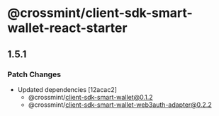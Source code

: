 # @crossmint/client-sdk-smart-wallet-react-starter

## 1.5.1

### Patch Changes

-   Updated dependencies [12acac2]
    -   @crossmint/client-sdk-smart-wallet@0.1.2
    -   @crossmint/client-sdk-smart-wallet-web3auth-adapter@0.2.2
